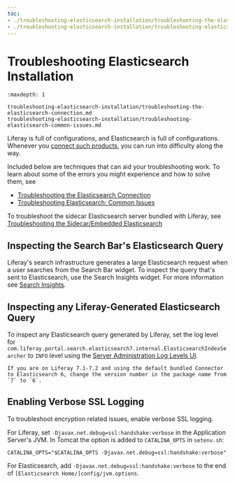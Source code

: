 ```yaml
---
toc:
- ./troubleshooting-elasticsearch-installation/troubleshooting-the-elasticsearch-connection.md
- ./troubleshooting-elasticsearch-installation/troubleshooting-elasticsearch-common-issues.md
---
```


# Troubleshooting Elasticsearch Installation

```{toctree}
:maxdepth: 1

troubleshooting-elasticsearch-installation/troubleshooting-the-elasticsearch-connection.md
troubleshooting-elasticsearch-installation/troubleshooting-elasticsearch-common-issues.md
```

Liferay is full of configurations, and Elasticsearch is full of configurations. Whenever you [connect such products](./getting-started-with-elasticsearch.md), you can run into difficulty along the way. 

Included below are techniques that can aid your troubleshooting work. To learn about some of the errors you might experience and how to solve them, see

- [Troubleshooting the Elasticsearch Connection](./troubleshooting-elasticsearch-installation/troubleshooting-the-elasticsearch-connection.md)
- [Troubleshooting Elasticsearch: Common Issues](./troubleshooting-elasticsearch-installation/troubleshooting-elasticsearch-common-issues.md)

To troubleshoot the sidecar Elasticsearch server bundled with Liferay, see [Troubleshooting the Sidecar/Embedded Elasticsearch](./using-the-sidecar-or-embedded-elasticsearch.md#troubleshooting-the-sidecar-embedded-elasticsearch)

## Inspecting the Search Bar's Elasticsearch Query

Liferay's search infrastructure generates a large Elasticsearch request when a user searches from the Search Bar widget. To inspect the query that's sent to Elasticsearch, use the Search Insights widget. For more information see [Search Insights](../search-pages-and-widgets/search-insights.md).

## Inspecting any Liferay-Generated Elasticsearch Query

To inspect any Elasticsearch query generated by Liferay, set the log level for `com.liferay.portal.search.elasticsearch7.internal.ElasticsearchIndexSearcher` to `INFO` level using the [Server Administration Log Levels UI](../../../system-administration/using-the-server-administration-panel/configuring-logging.md).

```{tip}
If you are on Liferay 7.1-7.2 and using the default bundled Connector to Elasticsearch 6, change the version number in the package name from `7` to `6`.
```

## Enabling Verbose SSL Logging

To troubleshoot encryption related issues, enable verbose SSL logging.

For Liferay, set `-Djavax.net.debug=ssl:handshake:verbose` in the Application Server's JVM. In Tomcat the option is added to `CATALINA_OPTS` in `setenv.sh`:

```properties
CATALINA_OPTS="$CATALINA_OPTS -Djavax.net.debug=ssl:handshake:verbose"
```

For Elasticsearch, add `-Djavax.net.debug=ssl:handshake:verbose` to the end of `[Elasticsearch Home/]config/jvm.options`.
